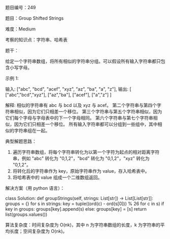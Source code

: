 题目编号：249

题目：Group Shifted Strings

难度：Medium

考察的知识点：字符串、哈希表

题干：

给定一个字符串数组，将所有相似的字符串分组。可以假设所有输入字符串都只包含小写字母。

示例 1:

输入: ["abc", "bcd", "acef", "xyz", "az", "ba", "a", "z"],
输出:
[
  ["abc","bcd","xyz"],
  ["az","ba"],
  ["acef"],
  ["a","z"]
]

解释: 
相似的字符串有 abc 与 bcd 以及 xyz 与 acef。
第二个字符串与第四个字符串相似，因为它们只相差一个移位。
第三个字符串与第五个字符串相似，因为它们每个字母与字母表中的下一个字母相同。
第六个字符串与第七个字符串相似，因为它们只相差一个移位。
所有输入字符串都可以分组到一些组中，其中相似的字符串组在一起。

典型解题思路：

1. 遍历字符串数组，将每个字符串转化为以第一个字符为起点的相对距离字符串，例如 "abc" 转化为 "0,1,2"，"bcd" 转化为 "0,1,2"，"xyz" 转化为 "0,1,2"。
2. 将转化后的字符串作为 key，原始字符串作为 value，存入哈希表中。
3. 将哈希表中的 value 组成一个二维数组返回。

解决方案（用 python 语言）：

class Solution:
    def groupStrings(self, strings: List[str]) -> List[List[str]]:
        groups = {}
        for s in strings:
            key = tuple((ord(c) - ord(s[0])) % 26 for c in s)
            if key in groups:
                groups[key].append(s)
            else:
                groups[key] = [s]
        return list(groups.values())

算法复杂度：时间复杂度为 O(nk)，其中 n 为字符串数组的长度，k 为字符串的平均长度；空间复杂度为 O(nk)。